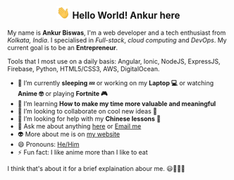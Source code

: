 <div align="center">
	<h2>
		<img src="https://github.com/iAnkurBiswas/iAnkurBiswas/blob/main/assets/Hi.gif" width="30px">
		Hello World! Ankur here
	</h2>
</div>

My name is **Ankur Biswas**, I'm a web developer and a tech enthusiast from *Kolkata, India*. I specialised in *Full-stack*, *cloud computing* and *DevOps*. My current goal is to be an **Entrepreneur**.

Tools that I most use on a daily basis: Angular, Ionic, NodeJS, ExpressJS, Firebase, Python, HTML5/CSS3, AWS, DigitalOcean.

- 🔭 I’m currently **sleeping 💤** or working on my **Laptop 💻** or watching **Anime 🤓** or playing **Fortnite 🎮**
- 🌱 I’m learning **How to make my time more valuable and meaningful**
- 👯 I’m looking to collaborate on cool new ideas 🤩
- 🤔 I’m looking for help with my **Chinese lessons** 🥲
- 💬 Ask me about anything [here](https://github.com/iAnkurBiswas/iAnkurBiswas/issues/new) or <a href="mailto:me@iankurbiswas.com">Email me</a>
- 👽 More about me is on [my website](https://iankurbiswas.com)
- 😄 Pronouns: [He/Him](https://pronoun.is/he)
- ⚡ Fun fact: I like anime more than I like to eat

I think that's about it for a brief explaination abour me. 😃👨🏻‍💻
